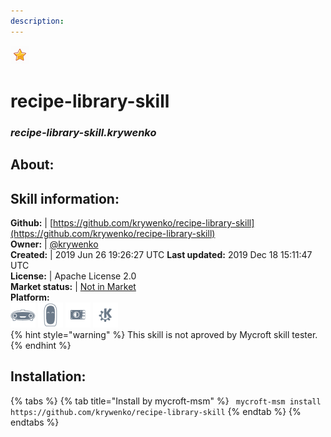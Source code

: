 ```yaml
---  
description:   
---  
```

![](../.gitbook/assets/star.png)  
# recipe-library-skill  
### _recipe-library-skill.krywenko_  
## About:  


## Skill information:  
**Github:** | [https://github.com/krywenko/recipe-library-skill](https://github.com/krywenko/recipe-library-skill)  
**Owner:** | [@krywenko](https://github.com/krywenko)  
**Created:** | 2019 Jun 26 19:26:27 UTC  **Last updated:** 2019 Dec 18 15:11:47 UTC  
**License:** | Apache License 2.0  
**Market status:** | [Not in Market](https://market.mycroft.ai/skill/)  
**Platform:**  
 ![](../.gitbook/assets/mark-1-icon.png)  ![](../.gitbook/assets/mark-2-icon.png)  ![](../.gitbook/assets/picroft-icon.png)  ![](../.gitbook/assets/kde.png)   
{% hint style="warning" %}
This skill is not aproved by Mycroft skill tester.
{% endhint %}
    
## Installation:  
{% tabs %}
{% tab title="Install by mycroft-msm" %}
``` mycroft-msm install https://github.com/krywenko/recipe-library-skill```
{% endtab %}
  {% endtabs %}
  